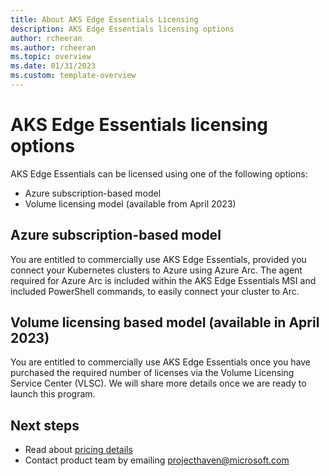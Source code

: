 ```yaml
---
title: About AKS Edge Essentials Licensing
description: AKS Edge Essentials licensing options
author: rcheeran
ms.author: rcheeran
ms.topic: overview
ms.date: 01/31/2023
ms.custom: template-overview
---
```


# AKS Edge Essentials licensing options

AKS Edge Essentials can be licensed using one of the following options:

- Azure subscription-based model
- Volume licensing model (available from April 2023)

## Azure subscription-based model

You are entitled to commercially use AKS Edge Essentials, provided you connect your Kubernetes clusters to Azure using Azure Arc. The agent required for Azure Arc is included within the AKS Edge Essentials MSI and included PowerShell commands, to easily connect your cluster to Arc.  

## Volume licensing based model (available in April 2023)

You are entitled to commercially use AKS Edge Essentials once you have purchased the required number of licenses via the Volume Licensing Service Center (VLSC). We will share more details once we are ready to launch this program.

## Next steps

- Read about [pricing details](./aks-edge-pricing.md)
- Contact product team by emailing projecthaven@microsoft.com
